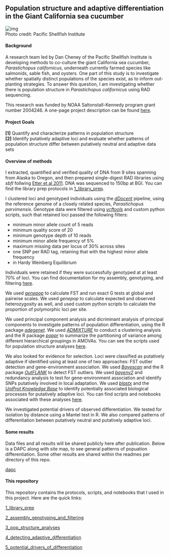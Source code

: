 ## Population structure and adaptive differentiation in the Giant California sea cucumber

![img](https://github.com/nclowell/SeaCukes/blob/master/Imgs_for_Notebooks/cukepic.jpg?raw=true)
<br>Photo credit: Pacific Shellfish Institute


#### Background
A research team led by Dan Cheney of the Pacific Shellfish Institute is developing methods to co-culture the giant California sea cucumber, *Parastichopus californicus*, underneath currently farmed species like salmonids, sable fish, and oysters. One part of this study is to investigate whether spatially distinct populations of the species exist, as to inform out-planting strategies. To answer this question, I am investigating whether there is population structure in *Parastichopus californicus* using RAD sequencing. 

This research was funded by NOAA Saltonstall-Kennedy program grant number 2004246. A one-page project description can be found [here](http://www.pacshell.org/pdf/SK%20Sea%20Cuc.pdf).

#### Project Goals

**[1]** Quantify and characterize patterns in population structure
<br>**[2]** Identify putatively adaptive loci and evaluate whether patterns of population structure differ between putatively neutral and adaptive data sets

#### Overview of methods

I extracted, quantified and verified quality of DNA from 9 sites spanning from Alaska to Oregon, and then prepared single-digest RAD libraries using *sbfI* follwing [Etter et al 2011](https://link.springer.com/protocol/10.1007/978-1-61779-228-1_9). DNA was sequenced to 150bp at BGI. You can find the library prep protocols in [1_library_prep](https://github.com/nclowell/SeaCukes/tree/master/1_library_prep).

I clustered loci and genotyped individuals using the [*dDocent*](https://www.ddocent.com/) pipeline, using the reference genome of a closely related species, *Parastichopus parvimensis*. Genotype data were filtered using [*vcftools*](http://vcftools.sourceforge.net/) and custom python scripts, such that retained loci passed the following filters:

- minimum minor allele count of 5 reads
- minimum quality score of 20
- minimum genotype depth of 10 reads
- minimum minor allele frequency of 5%
- maximum missing data per locus of 30% across sites
- one SNP per RAD tag, retaining that with the highest minor allele frequency
- in Hardy Weinberg Equilibrium

Individuals were retained if they were successfully genotyped at at least 70% of loci. You can find documentation for my assembly, genotyping, and filtering [here](https://github.com/nclowell/SeaCukes/tree/master/2_assembly_genotyping_and_filtering).

We used [*genepop*](https://cran.r-project.org/web/packages/genepop/index.html) to calculate FST and run exact G tests at global and pairwise scales. We used *genepop* to calculate expected and observed heterozygosity as well, and used custom python scripts to calculate the proportion of polymorphic loci per site.

We used principal component analysis and dicriminant analysis of principal components to investigate patterns of population differentiation, using the R package [*adegenet*](https://cran.r-project.org/web/packages/adegenet/index.html). We used [*ADMIXTURE*](https://gaworkshop.readthedocs.io/en/latest/contents/07_admixture/admixture.html) to conduct a clustering analysis and the R package [*poppr*](https://cran.r-project.org/web/packages/poppr/index.html) to summarize the partitioning of variance among different hierarchical groupings in AMOVAs. You can see the scripts used for population structure analyses [here](https://github.com/nclowell/SeaCukes/tree/master/3_pop_structure_analyses).

We also looked for evidence for selection. Loci were classified as putatively adaptive if identified using at least one of two approaches: FST outlier detection and gene-environment association. We used [*Bayescan*](http://cmpg.unibe.ch/software/BayeScan/) and the R package [*OutFLANK*](http://rstudio-pubs-static.s3.amazonaws.com/305384_9aee1c1046394fb9bd8e449453d72847.html) to detect FST outliers. We used [*bayenv2*](https://gcbias.org/bayenv/) and redundancy analysis to test for gene-environment association and identify SNPs putatively involved in local adaptation. We used [*blastx*](https://blast.ncbi.nlm.nih.gov/Blast.cgi?LINK_LOC=blasthome&PAGE_TYPE=BlastSearch&PROGRAM=blastx) and the [*UniProt Knowledge Base*](https://www.uniprot.org/help/uniprotkb) to identify potentially associated biological processes for putatively adaptive loci. You can find scripts and notebooks associated with these analyses [here](https://github.com/nclowell/SeaCukes/tree/master/4_detecting_adaptive_differentiation).

We investigated potential drivers of observed differentiation. We tested for isolation by distance using a Mantel test in R. We also compared patterns of differentiation between putatively neutral and putatively adaptive loci. 

#### Some results

Data files and all results will be shared publicly here after publication. Below is a DAPC along with site map, to see general patterns of popuation differentiation. Some other results are shared within the readmes per directory of this repo.


[dapc](https://github.com/nclowell/RAD_sea_cucumbers/blob/master/Imgs_for_Notebooks/dapc_w_map.PNG?raw=true)



#### This repository

This repository contains the protocols, scripts, and notebooks that I used in this project. Here are the quick links:

[1_library_prep](https://github.com/nclowell/SeaCukes/tree/master/1_library_prep)

[2_assembly_genotyping_and_filtering](https://github.com/nclowell/SeaCukes/tree/master/2_assembly_genotyping_and_filtering)

[3_pop_structure_analyses](https://github.com/nclowell/SeaCukes/tree/master/3_pop_structure_analyses)

[4_detecting_adaptive_differentiation](https://github.com/nclowell/SeaCukes/tree/master/4_detecting_adaptive_differentiation)

[5_potential_drivers_of_differentiation](https://github.com/nclowell/SeaCukes/tree/master/5_potential_drivers_of_differentiation)


